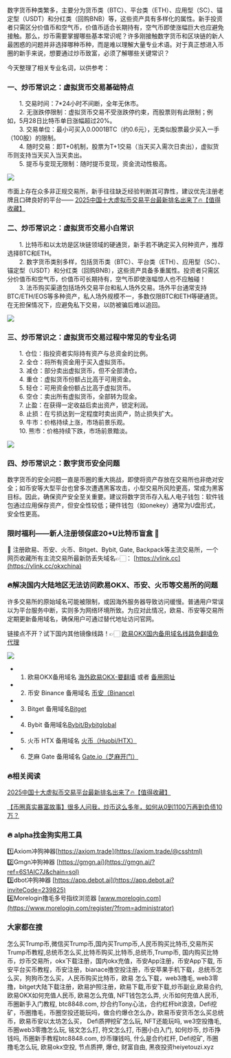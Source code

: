 数字货币种类繁多，主要分为货币类（BTC）、平台类（ETH）、应用型（SC）、锚定型（USDT）和分红类（回购BNB）等，这些资产具有多样化的属性。新手投资者只需区分价值币和空气币，价值币适合长期持有，空气币即使涨幅巨大也应避免接触。那么，炒币需要掌握哪些基本常识呢？许多刚接触数字货币和区块链的新人最困惑的问题并非选择哪种币种，而是难以理解大量专业术语。对于真正想进入币圈的新手来说，想要通过炒币致富，必须了解哪些关键常识？

今天整理了相关专业名词，以供参考：

### 一、炒币常识之：虚拟货币交易基础特点

　　1. 交易时间：7*24小时不间断，全年无休市。  
　　2. 无涨跌停限制：虚拟货币交易不受涨跌停约束，而股票则有此限制；例如，5月28日比特币单日涨幅超过20%。  
　　3. 交易单位：最小可买入0.0001BTC（约0.6元），无类似股票最少买入一手（100股）的限制。  
　　4. 随时交易：即T+0机制，股票为T+1交易（当天买入需次日卖出），虚拟货币则支持当天买入当天卖出。  
　　5. 提币与变现无限制：随时提币变现，资金流动性极高。  

[![](https://ac63e02.webp.li/20250414114001413.png)](https://btc8848.com/top-10-exchanges)

市面上存在众多非正规交易所，新手往往缺乏经验判断其可靠性，建议优先注册老牌且口碑良好的平台——
[2025中国十大虚拟币交易平台最新排名出来了🔥【值得收藏】](https://btc8848.com/top-10-exchanges/)

### 二、炒币常识之：虚拟货币交易小白常识

　　1. 比特币和以太坊是区块链领域的硬通货，新手若不确定买入何种资产，推荐选择BTC和ETH。  
　　2. 数字货币类别多样，包括货币类（BTC）、平台类（ETH）、应用型（SC）、锚定型（USDT）和分红类（回购BNB），这些资产具备多重属性。投资者只需区分价值币和空气币，价值币可长期持有，空气币即使涨幅惊人也不应触碰！  
　　3. 法币购买渠道包括场外交易平台和私人场外交易。场外平台通常支持BTC/ETH/EOS等多种资产，私人场外规模不一，多数仅限BTC和ETH等硬通货。在无担保情况下，应避免私下交易，以防被骗后难以追回。  

[![](https://ac63e02.webp.li/20250414114351329.png)](https://btc8848.com/top-10-exchanges)

### 三、炒币常识之：虚拟货币交易过程中常见的专业名词

　　1. 仓位：指投资者实际持有资产与总资金的比例。  
　　2. 全仓：将所有资金用于买入虚拟货币。  
　　3. 减仓：部分卖出虚拟货币，但不全部清仓。  
　　4. 重仓：虚拟货币份额占比高于可用资金。  
　　5. 轻仓：可用资金份额占比高于虚拟货币。  
　　6. 空仓：卖出所有虚拟货币，全部转为现金。  
　　7. 止盈：在获得一定收益后卖出资产，锁定利润。  
　　8. 止损：在亏损达到一定程度时卖出资产，防止损失扩大。  
　　9. 牛市：价格持续上涨，市场前景乐观。  
　　10. 熊市：价格持续下跌，市场前景黯淡。  

[![](https://ac63e02.webp.li/20250414114500414.png)](https://btc8848.com/top-10-exchanges)

### 四、炒币常识之：数字货币安全问题

数字货币的安全问题一直是币圈的重大挑战，即使将资产存放在交易所也非绝对安全；如币安等大型平台也曾多次遭遇黑客攻击，小型交易所风险更高，常成为黑客目标。因此，确保资产安全至关重要。建议将数字货币存入私人电子钱包：软件钱包通过应用保存资产，但安全性较低；硬件钱包（如onekey）通常为U盘形式，安全性更高。

### 限时福利——新人注册领保底20+U比特币盲盒 🎁
🎁 注册欧易、币安、火币、Bitget、Bybit, Gate, Backpack等主流交易所，一个网页收藏所有主流交易所最新防丢失域名👉🏻： [https://vlink.cc](https://vlink.cc/okxchina)

### 🔥解决国内大陆地区无法访问欧易OKX、币安、火币等交易所的问题
许多交易所的原始域名可能被限制，或因海外服务器导致访问缓慢。普通用户常误以为平台服务中断，实则多为网络环境所致。为应对此情况，欧易、币安等交易所定期更新备用域名，确保用户可通过替代地址访问官网。

链接点不开？试下国内其他镜像线路！👉🏻 [欧易OKX国内备用域名线路免翻墙免代理](https://vlink.cc/okxcn)

[![](https://307e939.webp.li/20250812124552161.png)](https://vlink.cc/okxcn)

- 1. 欧易OKX备用域名 [海外欧易OKX-要翻墙](https://www.okx.com/join/76527935) 或者 [备用网址](https://www.oucnyi.net/zh-hans/join/76527935) 
- 2. 币安 Binance 备用域名 [币安（Binance)](https://accounts.binance.com/zh-CN/register?ref=36457687)
- 3. Bitget 备用域名[Bitget](https://www.bitget.com/zh-CN/referral/register?from=referral&clacCode=VRNEYUTR)
- 4. Bybit 备用域名[Bybit/Bybitglobal](https://www.bybitglobal.com/zh-MY/invite/?ref=VMKORMM)
- 5. 火币 HTX 备用域名 [火币（Huobi/HTX）](https://www.htx.com/invite/zh-cn/1f?invite_code=whf45223)
- 6. 芝麻 Gate 备用域名 [Gate.io（芝麻开门）](https://www.gate.io/zh/signup?ref_type=103&ref=A1ERAQ)

### 🔥相关阅读
[2025中国十大虚拟币交易平台最新排名出来了🔥【值得收藏】](https://btc8848.com/top-10-exchanges/)

[【币圈真实暴富故事】很多人问我，炒币这么多年，如何从0到1100万再到负债10万？](https://heiyetouzi.xyz/biquanstory001/)

### 🔥 alpha找金狗实用工具
1️⃣Axiom冲狗神器[https://axiom.trade](https://axiom.trade/@csshtml)  
2️⃣Gmgn冲狗神器 [https://gmgn.ai](https://gmgn.ai/?ref=6S1AIC7J&chain=sol)  
3️⃣dbot冲狗神器 [https://app.debot.ai](https://app.debot.ai?inviteCode=239825)  
4️⃣Morelogin撸毛多号指纹浏览器 [www.morelogin.com](https://www.morelogin.com/register/?from=administrator)  

### 大家都在搜
怎么买Trump币,微信买Trump币,国内买Trump币,人民币购买比特币,交易所买Trump币教程,总统币怎么买,比特币购买,比特币,总统币,Trump币, 国内购买比特币，炒币交易所，okx下载注册，国内okx充值，币安App注册，币安App下载, 币安平台买币教程，币安注册，bianace撸空投注册，币安苹果手机下载，总统币怎么买，狗狗币怎么买，人民币购买比特币，欧易 怎么下载，web3撸毛, web3零撸，bitget大陆下载注册，欧易护照注册，欧易下载,币安下载,炒币副业,欧易合约, 欧易OKX如何充值人民币, 欧易怎么充值, NFT钱包怎么弄, 火币如何充值人民币, 币圈新手入门教程, btc8848.com, 炒合约Tony心法，合约杠杆bit浪浪，Defi挖矿，币圈撸毛，币圈空投还能玩吗，做合约爆仓怎么办，欧易币安货币怎么买总统币，欧易币安以太坊怎么买， Defi质押挖矿怎么玩, NFT还能玩吗, we3空投撸毛, 币圈web3零撸怎么玩, 铭文怎么打, 符文怎么打, 币圈小白入门, 如何炒币, 炒币挣钱吗, 币圈新手教程btc8848.com, 炒币赚钱吗, 什么是合约杠杆, Defi挖矿, 币圈撸毛怎么玩, 欧易okx空投, 节点质押, 爆仓, 财富自由, 黑夜投资heiyetouzi.xyz